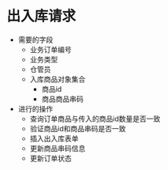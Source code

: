 # 出入库请求

- 需要的字段
  - 业务订单编号
  - 业务类型
  - 仓管员
  - 入库商品对象集合
    - 商品id
    - 商品商品串码
- 进行的操作
  - 查询订单商品与传入的商品id数量是否一致
  - 验证商品id和商品串码是否一致
  - 插入出入库表单
  - 更新商品串码信息
  - 更新订单状态
